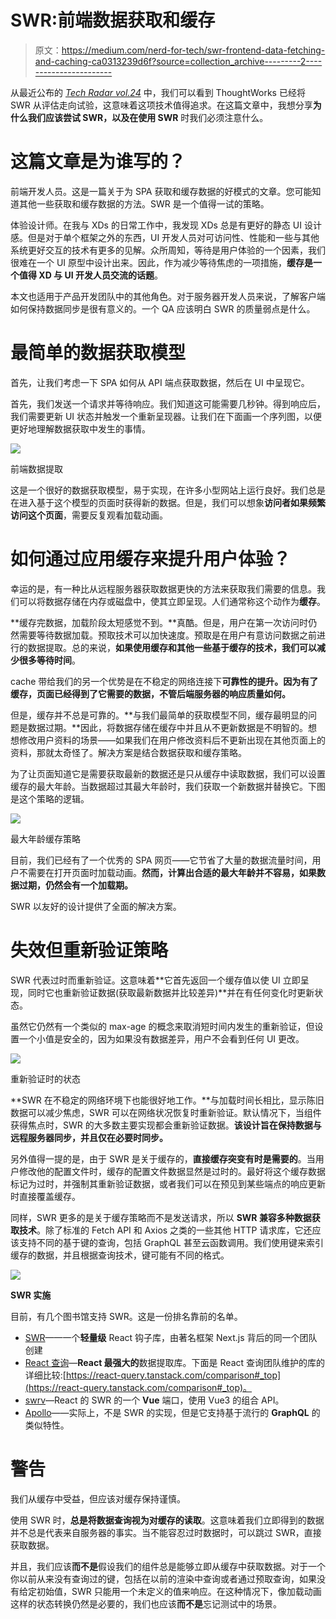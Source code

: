 # SWR:前端数据获取和缓存

> 原文：<https://medium.com/nerd-for-tech/swr-frontend-data-fetching-and-caching-ca0313239d6f?source=collection_archive---------2----------------------->

从最近公布的 [*Tech Radar vol.24*](https://www.thoughtworks.com/radar) 中，我们可以看到 ThoughtWorks 已经将 SWR 从评估走向试验，这意味着这项技术值得追求。在这篇文章中，我想分享**为什么我们应该尝试 SWR，以及在使用 SWR** 时我们必须注意什么。

# 这篇文章是为谁写的？

前端开发人员。这是一篇关于为 SPA 获取和缓存数据的好模式的文章。您可能知道其他一些获取和缓存数据的方法。SWR 是一个值得一试的策略。

体验设计师。在我与 XDs 的日常工作中，我发现 XDs 总是有更好的静态 UI 设计感。但是对于单个框架之外的东西，UI 开发人员对可访问性、性能和一些与其他系统更好交互的技术有更多的见解。众所周知，等待是用户体验的一个因素，我们很难在一个 UI 原型中设计出来。因此，作为减少等待焦虑的一项措施，**缓存是一个值得 XD 与 UI 开发人员交流的话题**。

本文也适用于产品开发团队中的其他角色。对于服务器开发人员来说，了解客户端如何保持数据同步是很有意义的。一个 QA 应该明白 SWR 的质量弱点是什么。

# 最简单的数据获取模型

首先，让我们考虑一下 SPA 如何从 API 端点获取数据，然后在 UI 中呈现它。

首先，我们发送一个请求并等待响应。我们知道这可能需要几秒钟。得到响应后，我们需要更新 UI 状态并触发一个重新呈现器。让我们在下面画一个序列图，以便更好地理解数据获取中发生的事情。

![](img/34243cf0fa859b05b810919d320bc082.png)

前端数据提取

这是一个很好的数据获取模型，易于实现，在许多小型网站上运行良好。我们总是在进入基于这个模型的页面时获得新的数据。但是，我们可以想象**访问者如果频繁访问这个页面**，需要反复观看加载动画。

# 如何通过应用缓存来提升用户体验？

幸运的是，有一种比从远程服务器获取数据更快的方法来获取我们需要的信息。我们可以将数据存储在内存或磁盘中，使其立即呈现。人们通常称这个动作为**缓存**。

**缓存完数据，加载阶段太短感觉不到。**真酷。但是，用户在第一次访问时仍然需要等待数据加载。预取技术可以加快速度。预取是在用户有意访问数据之前进行的数据提取。总的来说，**如果使用缓存和其他一些基于缓存的技术，我们可以减少很多等待时间**。

cache 带给我们的另一个优势是在不稳定的网络连接下**可靠性的提升。因为有了缓存，页面已经得到了它需要的数据，不管后端服务器的响应质量如何。**

但是，缓存并不总是可靠的。**与我们最简单的获取模型不同，缓存最明显的问题是数据过期。**因此，将数据存储在缓存中并且从不更新数据是不明智的。想想修改用户资料的场景——如果我们在用户修改资料后不更新出现在其他页面上的资料，那就太奇怪了。解决方案是结合数据获取和缓存策略。

为了让页面知道它是需要获取最新的数据还是只从缓存中读取数据，我们可以设置缓存的最大年龄。当数据超过其最大年龄时，我们获取一个新数据并替换它。下图是这个策略的逻辑。

![](img/e722c3f401bfe16c73cbe879635f72ce.png)

最大年龄缓存策略

目前，我们已经有了一个优秀的 SPA 网页——它节省了大量的数据流量时间，用户不需要在打开页面时加载动画。**然而，计算出合适的最大年龄并不容易，如果数据过期，仍然会有一个加载期。**

SWR 以友好的设计提供了全面的解决方案。

# 失效但重新验证策略

SWR 代表过时而重新验证。这意味着**它首先返回一个缓存值以使 UI 立即呈现，同时它也重新验证数据(获取最新数据并比较差异)**并在有任何变化时更新状态。

虽然它仍然有一个类似的 max-age 的概念来取消短时间内发生的重新验证，但设置一个小值是安全的，因为如果没有数据差异，用户不会看到任何 UI 更改。

![](img/722c48e3bd9cbdba7386adfb885f5ba0.png)

重新验证时的状态

**SWR 在不稳定的网络环境下也能很好地工作。**与加载时间长相比，显示陈旧数据可以减少焦虑，SWR 可以在网络状况恢复时重新验证。默认情况下，当组件获得焦点时，SWR 的大多数主要实现都会重新验证数据。**该设计旨在保持数据与远程服务器同步，并且仅在必要时同步。**

另外值得一提的是，由于 SWR 是关于缓存的，**直接缓存突变有时是需要的**。当用户修改他的配置文件时，缓存的配置文件数据显然是过时的。最好将这个缓存数据标记为过时，并强制其重新验证数据，或者我们可以在预见到某些端点的响应更新时直接覆盖缓存。

同样，SWR 更多的是关于缓存策略而不是发送请求，所以 **SWR 兼容多种数据获取技术**。除了标准的 Fetch API 和 Axios 之类的一些其他 HTTP 请求库，它还应该支持不同的基于键的查询，包括 GraphQL 甚至云函数调用。我们使用键来索引缓存的数据，并且根据查询技术，键可能有不同的格式。

![](img/e1a1be589befb26fbfd0380ec1799b51.png)

**SWR 实施**

目前，有几个图书馆支持 SWR。这是一份排名靠前的名单。

*   [SWR](https://swr.vercel.app/)——一个**轻量级** React 钩子库，由著名框架 Next.js 背后的同一个团队创建
*   [React 查询](https://react-query.tanstack.com/)—**React 最强大的**数据提取库。下面是 React 查询团队维护的库的详细比较:[https://react-query.tanstack.com/comparison#_top](https://react-query.tanstack.com/comparison#_top)。
*   [swrv](https://github.com/Kong/swrv)—React 的 SWR 的一个 **Vue** 端口，使用 Vue3 的组合 API。
*   [Apollo](https://www.apollographql.com/)——实际上，不是 SWR 的实现，但是它支持基于流行的 **GraphQL** 的类似特性。

# 警告

我们从缓存中受益，但应该对缓存保持谨慎。

使用 SWR 时，**总是将数据查询视为对缓存的读取**。这意味着我们立即得到的数据并不总是代表来自服务器的事实。当不能容忍过时数据时，可以跳过 SWR，直接获取数据。

并且，我们应该**而不是**假设我们的组件总是能够立即从缓存中获取数据。对于一个你以前从来没有查询过的键，包括在以前的渲染中查询或者通过预取查询，如果没有给定初始值，SWR 只能用一个未定义的值来响应。在这种情况下，像加载动画这样的状态转换仍然是必要的，我们也应该**而不是**忘记测试中的场景。